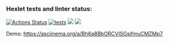 ### Hexlet tests and linter status:
[![Actions Status](https://github.com/Bishamontess/python-project-50/workflows/hexlet-check/badge.svg)](https://github.com/Bishamontess/python-project-50/actions) [![tests](https://github.com/Bishamontess/python-project-50/actions/workflows/Tests.yml/badge.svg)](https://github.com/Bishamontess/python-project-50/actions/workflows/Tests.yml) <a href="https://codeclimate.com/github/Bishamontess/python-project-50/maintainability"><img src="https://api.codeclimate.com/v1/badges/59ebf8c500820e06fa06/maintainability" /></a> <a href="https://codeclimate.com/github/Bishamontess/python-project-50/test_coverage"><img src="https://api.codeclimate.com/v1/badges/59ebf8c500820e06fa06/test_coverage" /></a>

Demo:
	https://asciinema.org/a/Bh6a8BbORCVISGsifmuCMZMp7

